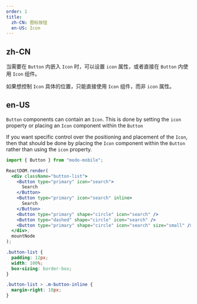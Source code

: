 ```yaml
---
order: 1
title:
  zh-CN: 图标按钮
  en-US: Icon
---
```


## zh-CN

当需要在 `Button` 内嵌入 `Icon` 时，可以设置 `icon` 属性，或者直接在 `Button` 内使用 `Icon` 组件。

如果想控制 `Icon` 具体的位置，只能直接使用 `Icon` 组件，而非 `icon` 属性。

## en-US

`Button` components can contain an `Icon`. This is done by setting the `icon` property or placing an `Icon` component within the `Button`

If you want specific control over the positioning and placement of the `Icon`, then that should be done by placing the `Icon` component within the `Button` rather than using the `icon` property.

```jsx
import { Button } from "modo-mobile";

ReactDOM.render(
  <div className="button-list">
    <Button type="primary" icon="search">
      Search
    </Button>
    <Button type="primary" icon="search" inline>
      Search
    </Button>
    <Button type="primary" shape="circle" icon="search" />
    <Button type="dashed" shape="circle" icon="search" />
    <Button type="primary" shape="circle" icon="search" size="small" />
  </div>,
  mountNode
);
```

```css
.button-list {
  padding: 12px;
  width: 100%;
  box-sizing: border-box;
}

.button-list > .m-button-inline {
  margin-right: 10px;
}
```
